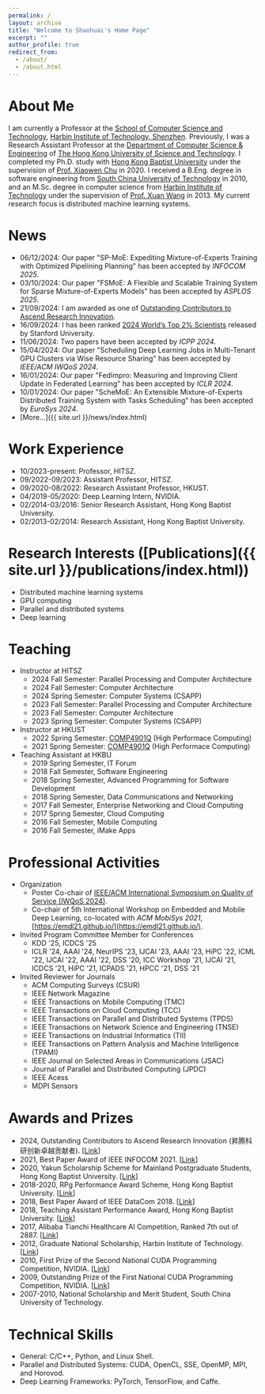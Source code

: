 ```yaml
---
permalink: /
layout: archive
title: "Welcome to Shaohuai's Home Page"
excerpt: ""
author_profile: true
redirect_from: 
  - /about/
  - /about.html
---
```


About Me
======
I am currently a Professor at the [School of Computer Science and Technology](http://cs.hitsz.edu.cn), [Harbin Institute of Technology, Shenzhen](https://www.hitsz.edu.cn/). Previously, I was a Research Assistant Professor at the [Department of Computer Science & Engineering](https://www.cse.ust.hk/) of [The Hong Kong University of Science and Technology](https://www.ust.hk). I completed my Ph.D. study with [Hong Kong Baptist University](https://www.hkbu.edu.hk) under the supervision of [Prof. Xiaowen Chu](https://sites.google.com/view/chuxiaowen) in 2020. I received a B.Eng. degree in software engineering from [South China University of Technology](https://www.scut.edu.cn) in 2010, and an M.Sc. degree in computer science from [Harbin Institute of Technology](https://www.hitsz.edu.cn) under the supervision of [Prof. Xuan Wang](http://faculty.hitsz.edu.cn/wangxuan) in 2013. My current research focus is distributed machine learning systems.

News
======
- 06/12/2024: Our paper "SP-MoE: Expediting Mixture-of-Experts Training with Optimized Pipelining Planning" has been accepted by *INFOCOM 2025*. 
- 03/10/2024: Our paper "FSMoE: A Flexible and Scalable Training System for Sparse Mixture-of-Experts Models" has been accepted by *ASPLOS 2025*. 
- 21/09/2024: I am awarded as one of [Outstanding Contributors to Ascend Research Innovation](https://mp.weixin.qq.com/s/ocCWaCDPmQ4vjoOFqra3OQ). 
- 16/09/2024: I has been ranked [2024 World’s Top 2% Scientists](https://elsevier.digitalcommonsdata.com/datasets/btchxktzyw/7) released by Stanford University.
- 11/06/2024: Two papers have been accepted by *ICPP 2024*. 
- 15/04/2024: Our paper "Scheduling Deep Learning Jobs in Multi-Tenant GPU Clusters via Wise Resource Sharing" has been accepted by *IEEE/ACM IWQoS 2024*. 
- 16/01/2024: Our paper "FedImpro: Measuring and Improving Client Update in Federated Learning" has been accepted by *ICLR 2024*. 
- 10/01/2024: Our paper "ScheMoE: An Extensible Mixture-of-Experts Distributed Training System with Tasks Scheduling" has been accepted by *EuroSys 2024*. 
- [More...]({{ site.url }}/news/index.html)

Work Experience 
======
- 10/2023-present: Professor, HITSZ.
- 09/2022-09/2023: Assistant Professor, HITSZ.
- 09/2020-08/2022: Research Assistant Professor, HKUST.
- 04/2019-05/2020: Deep Learning Intern, NVIDIA. 
- 02/2014-03/2016: Senior Research Assistant, Hong Kong Baptist University. 
- 02/2013-02/2014: Research Assistant, Hong Kong Baptist University.

Research Interests ([Publications]({{ site.url }}/publications/index.html))
======
- Distributed machine learning systems
- GPU computing
- Parallel and distributed systems
- Deep learning

Teaching
======
- Instructor at HITSZ
    - 2024 Fall Semester: Parallel Processing and Computer Architecture 
    - 2024 Fall Semester: Computer Architecture 
    - 2024 Spring Semester: Computer Systems (CSAPP) 
    - 2023 Fall Semester: Parallel Processing and Computer Architecture 
    - 2023 Fall Semester: Computer Architecture 
    - 2023 Spring Semester: Computer Systems (CSAPP) 
- Instructor at HKUST
    - 2022 Spring Semester: [COMP4901Q](https://course.cse.ust.hk/comp4901q/) (High Performace Computing)
    - 2021 Spring Semester: [COMP4901Q](https://course.cse.ust.hk/comp4901q/) (High Performace Computing)
- Teaching Assistant at HKBU
    - 2019 Spring Semester, IT Forum
    - 2018 Fall Semester, Software Engineering
    - 2018 Spring Semester, Advanced Programming for Software Development
    - 2018 Spring Semester, Data Communications and Networking
    - 2017 Fall Semester, Enterprise Networking and Cloud Computing
    - 2017 Spring Semester, Cloud Computing
    - 2016 Fall Semester, Mobile Computing
    - 2016 Fall Semester, iMake Apps

Professional Activities
======
- Organization
    - Poster Co-chair of [IEEE/ACM International Symposium on Quality of Service (IWQoS 2024)](https://iwqos2024.ieee-iwqos.org/).
    - Co-chair of 5th International Workshop on Embedded and Mobile Deep Learning, co-located with *ACM MobiSys 2021*, [https://emdl21.github.io/](https://emdl21.github.io/).
- Invited Program Committee Member for Conferences
    - KDD '25, ICDCS '25
    - ICLR '24, AAAI '24, NeurIPS '23, IJCAI '23, AAAI '23, HiPC '22, ICML '22, IJCAI '22, AAAI '22, DSS '20, ICC Workshop '21, IJCAI '21, ICDCS '21, HiPC '21, ICPADS '21, HPCC '21, DSS '21
- Invited Reviewer for Journals
    - ACM Computing Surveys (CSUR)
    - IEEE Network Magazine 
    - IEEE Transactions on Mobile Computing (TMC)
    - IEEE Transactions on Cloud Computing (TCC)
    - IEEE Transactions on Parallel and Distributed Systems (TPDS)
    - IEEE Transactions on Network Science and Engineering (TNSE)
    - IEEE Transactions on Industrial Informatics (TII)
    - IEEE Transactions on Pattern Analysis and Machine Intelligence (TPAMI)
    - IEEE Journal on Selected Areas in Communications (JSAC)
    - Journal of Parallel and Distributed Computing (JPDC)
    - IEEE Acess 
    - MDPI Sensors

Awards and Prizes
======
- 2024, Outstanding Contributors to Ascend Research Innovation (昇腾科研创新卓越贡献者). \[[Link](https://mp.weixin.qq.com/s/ocCWaCDPmQ4vjoOFqra3OQ)\]
- 2021, Best Paper Award of IEEE INFOCOM 2021. \[[Link](https://infocom2021.ieee-infocom.org/awards.html)\] 
- 2020, Yakun Scholarship Scheme for Mainland Postgraduate Students, Hong Kong Baptist University. \[[Link](https://www.comp.hkbu.edu.hk/v1/?pid=48)\]
- 2018-2020, RPg Performance Award Scheme, Hong Kong Baptist University. \[[Link](https://www.comp.hkbu.edu.hk/v1/?pid=48)\]
- 2018, Best Paper Award of IEEE DataCom 2018. \[[Link](https://www.comp.hkbu.edu.hk/v1/?page=std_ach&id=117&ach)\]
- 2018, Teaching Assistant Performance Award, Hong Kong Baptist University. \[[Link](https://www.comp.hkbu.edu.hk/v1/?pid=48)\]
- 2017, Alibaba Tianchi Healthcare AI Competition, Ranked 7th out of 2887. \[[Link](https://tianchi.aliyun.com/competition/entrance/231601/rankingList?lang=en-us)\]
- 2012, Graduate National Scholarship, Harbin Institute of Technology. \[[Link](http://www.hitsz.edu.cn/article/view/id-16543.html)\]
- 2010, First Prize of the Second National CUDA Programming Competition, NVIDIA. \[[Link](https://wenku.baidu.com/view/66da06a0284ac850ad02421b?pcf=2&bfetype=new&bfetype=new&_wkts_=1728023598997)\]
- 2009, Outstanding Prize of the First National CUDA Programming Competition, NVIDIA. \[[Link](https://blog.csdn.net/iteye_702/article/details/81765791)\]
- 2007-2010, National Scholarship and Merit Student, South China University of Technology.

Technical Skills
=====
- General: C/C++, Python, and Linux Shell. 
- Parallel and Distributed Systems: CUDA, OpenCL, SSE, OpenMP, MPI, and Horovod. 
- Deep Learning Frameworks: PyTorch, TensorFlow, and Caffe.
